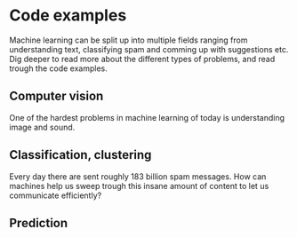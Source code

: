 # Code examples

Machine learning can be split up into multiple fields ranging from understanding text, classifying spam and comming up with suggestions etc.
Dig deeper to read more about the different types of problems, and read trough the code examples.

## Computer vision
One of the hardest problems in machine learning of today is understanding image and sound.

## Classification, clustering
Every day there are sent roughly 183 billion spam messages. How can machines help us sweep trough this insane amount of content to let us communicate efficiently?

## Prediction